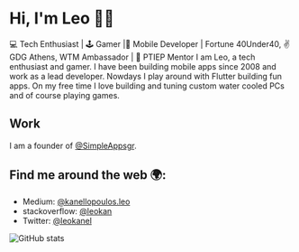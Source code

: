 # Hi, I'm Leo 👋🏼

💻 Tech Enthusiast | 🕹️ Gamer |📱 Mobile Developer | Fortune 40Under40, ✌️ GDG Athens, WTM Ambassador | 🎯 PTIEP Mentor I am Leo, a tech enthusiast and gamer. I have been building mobile apps since 2008 and work as a lead developer. Nowdays I play around with Flutter building fun apps. On my free time I love building and tuning custom water cooled PCs and of course playing games.

## Work 

I am a founder of [@SimpleAppsgr](https://simpleapps.gr).

## Find me around the web 🌍:

- Medium: [@kanellopoulos.leo](https://medium.com/@kanellopoulos.leo)
- stackoverflow: [@leokan](https://stackoverflow.com/users/1268921/leokan)
- Twitter: [@leokanel](https://twitter.com/leokanel)



![GitHub stats](https://github-readme-stats.vercel.app/api?username=leossmith&count_private=true&show_icons=true&theme=dracula)
